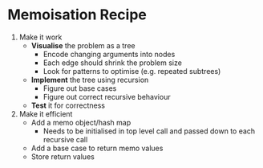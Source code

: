 # Memoisation Recipe

1. Make it work
   - **Visualise** the problem as a tree
     - Encode changing arguments into nodes
     - Each edge should shrink the problem size
     - Look for patterns to optimise (e.g. repeated subtrees)
   - **Implement** the tree using recursion
     - Figure out base cases
     - Figure out correct recursive behaviour
   - **Test** it for correctness
2. Make it efficient
   - Add a memo object/hash map
     - Needs to be initialised in top level call and passed down to each recursive call
   - Add a base case to return memo values
   - Store return values
